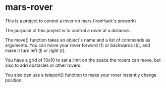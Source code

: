 # mars-rover
This is a project to control a rover on mars (IronHack`s prework)

The purpose of this project is to control a rover at a distance.

The move() function takes an object`s name and a list of commands as arguments. You can move your rover forward (f) or backwards (b), and make it turn left (l) or right (r).

You have a grid of 10x10 to set a limit on the space the rovers can move, but also to add obstacles or other rovers.

You also can use a teleport() function to make your rover instantly change position.

